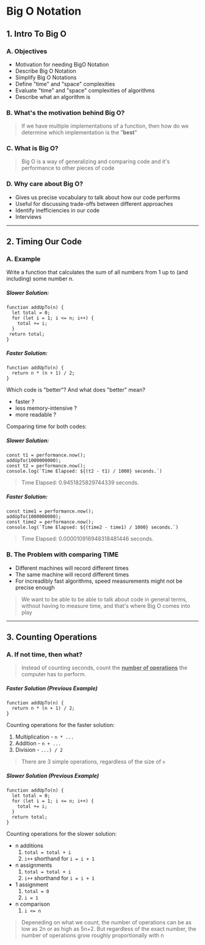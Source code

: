 # Big O Notation

## 1. Intro To Big O

### A. Objectives

- Motivation for needing BigO Notation
- Describe Big O Notation
- Simplify Big O Notations
- Define "time" and "space" complexities
- Evaluate "time" and "space" complexities of algorithms
- Describe what an algorithm is

### B. What's the motivation behind Big O?

>If we have multiple implementations of a function, then how do we determine which implementation is the "**best**"

### C. What is Big O?
>Big O is a way of generalizing and comparing code and it's performance to other pieces of code

### D. Why care about Big O?
- Gives us precise vocabulary to talk about how our code performs
- Useful for discussing trade-offs between different approaches
- Identify inefficiencies in our code
- Interviews
---

## 2. Timing Our Code

### A. Example

Write a function that calculates the sum of all numbers from 1 up to (and including) some number n.

##### Slower Solution:
```
function addUpTo(n) {
  let total = 0;
  for (let i = 1; i <= n; i++) {
    total += i;
  }
 return total;
}
```
##### Faster Solution:
```
function addUpTo(n) {
  return n * (n + 1) / 2;
}
```

Which code is "better"? And what does "better" mean?
- faster ?
- less memory-intensive ?
- more readable ?

Comparing time for both codes:

##### Slower Solution:
```
const t1 = performance.now();
addUpTo(1000000000);
const t2 = performance.now();
console.log(`Time Elapsed: ${(t2 - t1) / 1000} seconds.`)
```
>Time Elapsed: 0.9451825829744339 seconds.

##### Faster Solution:
```
const time1 = performance.now();
addUpTo(1000000000);
const time2 = performance.now();
console.log(`Time Elapsed: ${(time2 - time1) / 1000} seconds.`)
```
>Time Elapsed: 0.000010916948318481446 seconds.

### B. The Problem with comparing **TIME**

- Different machines will record different times
- The same machine will record different times
- For increadibly fast algorithms, speed measurements might not be precise enough

> We want to be able to be able to talk about code in general terms, without having to measure time, and that's where Big O comes into play

___

## 3. Counting Operations

### A. If not time, then what?
>Instead of counting seconds, count the <ins>**number of operations**</ins> the computer has to perform.

##### Faster Solution (Previous Example)
```
function addUpTo(n) {
  return n * (n + 1) / 2;
}
```
Counting operations for the faster solution:
1. Multiplication - `n * ...`
2. Addition - `n + ...`
3. Division - `...) / 2`
> There are 3 simple operations, regardless of the size of `n`

##### Slower Solution (Previous Example)
```
function addUpTo(n) {
  let total = 0;
  for (let i = 1; i <= n; i++) {
    total += i;
  }
  return total;
}
```
Counting operations for the slower solution:
- n additions 
  1. `total = total + i`
  2. `i++` shorthand for `i = i + 1`
- n assignments 
  1. `total = total + i`
  2. `i++` shorthand for `i = i + 1`
- 1 assignment
  1. `total = 0`
  2. `i = 1`
- n comparison
  1. `i <= n`
> Depeneding on what we count, the number of operations can be as low as 2n or as high as 5n+2. But regardless of the exact number, the number of operations grow roughly proportionally with n

